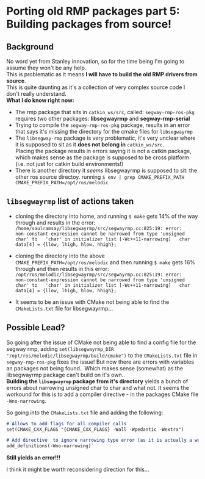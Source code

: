 # Porting old RMP packages part 5: Building packages from source!
## Background
No word yet from Stanley innovation, so for the time being I'm going to assume they won't be any help.   
This is problematic as it means **I will have to build the old RMP drivers from source**.  
This is quite daunting as it's a collection of very complex source code I don't really understand.  
**What I do know right now:**  
- The rmp package that sits in `catkin_ws/src`, called: `segway-rmp-ros-pkg` requires two other packages: **libsegwayrmp** and **segway-rmp-serial**  
- Trying to compile the `segway-rmp-ros-pkg` package, results in an error that says it's missing the directory for the cmake files for `libsegwayrmp`
- The `libsegway-rmp` package is very problematic, it's very unclear where it is supposed to sit as it **does not belong in** `catkin_ws/src`.   
  Placing the package results in errors saying it is not a catkin package, which makes sense as the package is supposed to be cross platform (i.e. not just for catkin build environments!)  
- There is another directory it *seems* libsegwayrmp is supposed to sit: the other ros source directoy. running `$ env | grep CMAKE_PREFIX_PATH
CMAKE_PREFIX_PATH=/opt/ros/melodic`

## `libsegwayrmp` list of actions taken
- cloning the directory into home, and running `$ make` gets 14% of the way through and results in the error:  
  `/home/saulramsay/libsegwayrmp/src/segwayrmp.cc:825:19: error:   
      non-constant-expression cannot be narrowed from type 'unsigned char' to  
      'char' in initializer list [-Wc++11-narrowing]  
  char data[4] = {llow, lhigh, hlow, hhigh};`  
  
- cloning the directory into the above `CMAKE_PREFIX_PATH=/opt/ros/melodic` and then running `$ make` gets 16% through and then results in this error:  
  `/opt/ros/melodic/libsegwayrmp/src/segwayrmp.cc:825:19: error:   
      non-constant-expression cannot be narrowed from type 'unsigned char' to  
      'char' in initializer list [-Wc++11-narrowing]  
  char data[4] = {llow, lhigh, hlow, hhigh};`  
  
- It seems to be an issue with CMake not being able to find the `CMakeLists.txt` file for libsegwayrmp...

## Possible Lead?
So going after the issue of CMake not being able to find a config file for the segway rmp, adding `set(libsegwayrmp_DIR "/opt/ros/melodic/libsegwayrmp/build/cmake")` to the `CMakeLists.txt` file in `segway-rmp-ros-pkg` fixes the issue! But now there are errors with variables an packages not being found.. Which makes sense (somewhat) as the libsegwayrmp package can't build on it's own..  
**Building the `libsegwayrmp` package from it's directory** yields a bunch of errors about narrowing unsigned char to char and what not. It seems the workound for this is to add a compiler directive - in the packages CMake file `-Wno-narrowing`.  
  
So going into the `CMakeLists.txt` file and adding the following:  



````markdown
# Allows to add flags for all compiler calls
set(CMAKE_CXX_FLAGS "{CMAKE_CXX_FLAGS} -Wall -Wpedantic -Wextra")

# Add directive  to ignore narrowing type error (as it is actually a warning)
add_definitions(-Wno-narrowing)` 
````

**Still yields an error!!!**  

I think it might be worth reconsidering direction for this...  





